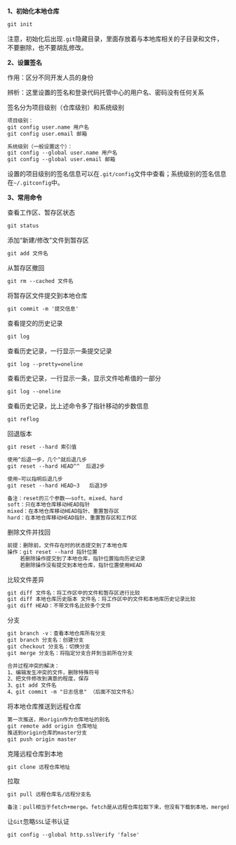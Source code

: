 **1、初始化本地仓库**

```tex
git init
```

注意，初始化后出现`.git`隐藏目录，里面存放着与本地库相关的子目录和文件，不要删除，也不要胡乱修改。

**2、设置签名**

作用：区分不同开发人员的身份

辨析：这里设置的签名和登录代码托管中心的用户名、密码没有任何关系

签名分为项目级别（仓库级别）和系统级别

```tex
项目级别：
git config user.name 用户名
git config user.email 邮箱

系统级别（一般设置这个）：
git config --global user.name 用户名
git config --global user.email 邮箱
```

设置的项目级别的签名信息可以在`.git/config`文件中查看；系统级别的签名信息在`~/.gitconfig`中。

**3、常用命令**

查看工作区、暂存区状态

```tex
git status
```

添加“新建/修改”文件到暂存区

```tex
git add 文件名
```

从暂存区撤回

```tex
git rm --cached 文件名
```

将暂存区文件提交到本地仓库

```tex
git commit -m '提交信息'
```

查看提交的历史记录

```tex
git log
```

查看历史记录，一行显示一条提交记录

```tex
git log --pretty=oneline
```

查看历史记录，一行显示一条，显示文件哈希值的一部分

```tex
git log --oneline
```

查看历史记录，比上述命令多了指针移动的步数信息

```tex
git reflog
```

回退版本

```tex
git reset --hard 索引值

使用^后退一步，几个^就后退几步
git reset --hard HEAD^^  后退2步

使用~可以指明后退几步
git reset --hard HEAD~3   后退3步

备注：reset的三个参数——soft、mixed、hard
soft：只在本地仓库移动HEAD指针
mixed：在本地仓库移动HEAD指针、重置暂存区
hard：在本地仓库移动HEAD指针、重置暂存区和工作区
```

删除文件并找回

```tex
前提：删除前，文件存在时的状态提交到了本地仓库
操作：git reset --hard 指针位置
	若删除操作提交到了本地仓库，指针位置指向历史记录
	若删除操作没有提交到本地仓库，指针位置使用HEAD
```

比较文件差异

```tex
git diff 文件名：将工作区中的文件和暂存区进行比较
git diff 本地仓库历史版本 文件名：将工作区中的文件和本地库历史记录比较
git diff HEAD：不带文件名比较多个文件
```

分支

```tex
git branch -v：查看本地仓库所有分支
git branch 分支名：创建分支
git checkout 分支名：切换分支
git merge 分支名：将指定分支合并到当前所在分支

合并过程冲突的解决：
1、编辑发生冲突的文件，删除特殊符号
2、把文件修改到满意的程度，保存
3、git add 文件名
4、git commit -m "日志信息" （后面不加文件名）
```

将本地仓库推送到远程仓库

```tex
第一次推送，用origin作为仓库地址的别名
git remote add origin 仓库地址
推送到origin仓库的master分支
git push origin master
```

克隆远程仓库到本地

```tex
git clone 远程仓库地址
```

拉取

```tex
git pull 远程仓库名/远程分支名

备注：pull相当于fetch+merge。fetch是从远程仓库拉取下来，但没有下载到本地，merge是将远程仓库合并到本地
```

让`Git`忽略`SSL`证书认证

```tex
git config --global http.sslVerify 'false'
```







